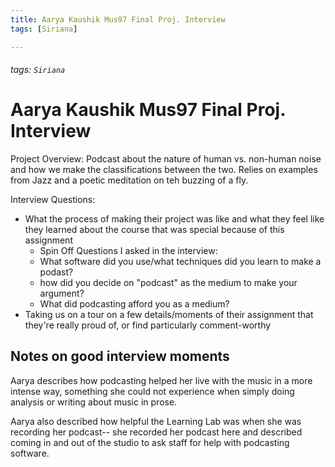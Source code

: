 ```yaml
---
title: Aarya Kaushik Mus97 Final Proj. Interview
tags: [Siriana]

---
```


###### tags: `Siriana`
# Aarya Kaushik Mus97 Final Proj. Interview
Project Overview:
Podcast about the nature of human vs. non-human noise and how we make the classifications between the two. Relies on examples from Jazz and a poetic meditation on teh buzzing of a fly.

Interview Questions: 

* What the process of making their project was like and what they feel like they learned about the course that was special because of this assignment
    * Spin Off Questions I asked in the interview:
    * What software did you use/what techniques did you learn to make a podast? 
    * how did you decide on "podcast" as the medium to make your argument? 
    * What did podcasting afford you as a medium?
* Taking us on a tour on a few details/moments of their assignment that they're really proud of, or find particularly comment-worthy

## Notes on good interview moments
Aarya describes how podcasting helped her live with the music in a more intense way, something she could not experience when simply doing analysis or writing about music in prose. 

Aarya also described how helpful the Learning Lab was when she was recording her podcast-- she recorded her podcast here and described coming in and out of the studio to ask staff for help with podcasting software. 